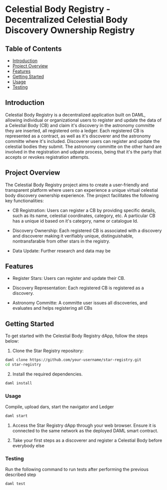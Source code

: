 # Celestial Body Registry - Decentralized Celestial Body Discovery Ownership Registry

## Table of Contents
- [Introduction](#introduction)
- [Project Overview](#project-overview)
- [Features](#features)
- [Getting Started](#getting-started)
- [Usage](#usage)
- [Testing](#testing)

## Introduction
Celestial Body Registry is a decentralized application built on DAML, allowing individual or organizational users to register and update the data of a Celestial Body (CB) and claim it's discovery in the astronomy committe they are inserted, all registered onto a ledger. Each registered CB is represented as a contract, as well as it's discoverer and the astronomy committe where it's included.
Discoverer users can register and update the celestial bodies they submit.
The astronomy committe on the other hand are involved in the registration and udpate process, being that it's the party that accepts or revokes registration attempts.

## Project Overview
The Celestial Body Registry project aims to create a user-friendly and transparent platform where users can experience a unique virtual celestial body discovery ownership experience. The project facilitates the following key functionalities:

- CB Registration: Users can register a CB by providing specific details, such as its name, celestial coordinates, category, etc. A particular CB has a unique id based on it's category, name or catalogue Id.

- Discovery Ownership: Each registered CB is associated with a discovery and discoverer making it verifiably unique, distinguishable, nontransfarable from other stars in the registry. 

- Data Update: Further research and data may be 

## Features
- Register Stars: Users can register and update their CB.

- Discovery Representation: Each registered CB is registered as a discovery.

- Astronomy Committe: A committe user issues all discoveries, and evaluates and helps registering all CBs

## Getting Started
To get started with the Celestial Body Registry dApp, follow the steps below:

1. Clone the Star Registry repository:

```bash
daml clone https://github.com/your-username/star-registry.git
cd star-registry
```
2. Install the required dependencies.

```bash
daml install
```

### Usage
Compile, upload dars, start the navigator and Ledger
```bash
daml start
```

1. Access the Star Registry dApp through your web browser. Ensure it is connected to the same network as the deployed DAML smart contract.

2. Take your first steps as a discoverer and register a Celestial Body before everybody else

### Testing
Run the following command to run tests after performing the previous described step
```
daml test
```
